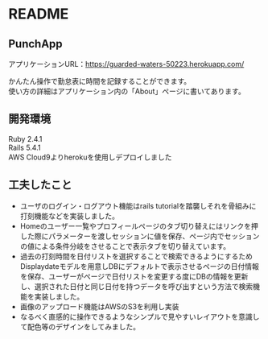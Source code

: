 # README

## PunchApp
アプリケーションURL：https://guarded-waters-50223.herokuapp.com/

かんたん操作で勤怠表に時間を記録することができます。  
使い方の詳細はアプリケーション内の「About」ページに書いてあります。  

## 開発環境
Ruby 2.4.1  
Rails 5.4.1  
AWS Cloud9よりherokuを使用しデプロイしました　　

## 工夫したこと
- ユーザのログイン・ログアウト機能はrails tutorialを踏襲しそれを骨組みに打刻機能などを実装しました。
- Homeのユーザー一覧やプロフィールページのタブ切り替えにはリンクを押した際にパラメーターを渡しセッションに値を保存、ページ内でセッションの値による条件分岐をさせることで表示タブを切り替えています。  
- 過去の打刻時間を日付リストを選択することで検索できるようにするためDisplaydateモデルを用意しDBにデフォルトで表示させるページの日付情報を保存、ユーザーがページで日付リストを変更する度にDBの情報を更新し、選択された日付と同じ日付を持つデータを呼び出すという方法で検索機能を実装しました。
- 画像のアップロード機能はAWSのS3を利用し実装
- なるべく直感的に操作できるようなシンプルで見やすいレイアウトを意識して配色等のデザインをしてみました。

